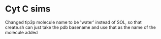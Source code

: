 # Cyt C sims 

Changed tip3p molecule name to be 'water' instead of SOL, so that create.sh can just take the
pdb basename and use that as the name of the molecule added
